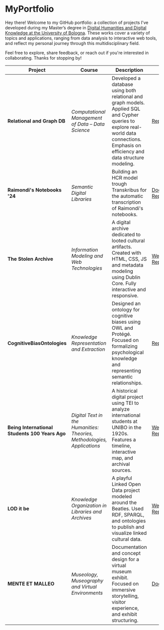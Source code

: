 # MyPortfolio
Hey there!
Welcome to my GitHub portfolio: a collection of projects I've developed during my Master’s degree in [Digital Humanities and Digital Knowledge at the University of Bologna](https://corsi.unibo.it/2cycle/DigitalHumanitiesKnowledge). These works cover a variety of topics and applications, ranging from data analysis to interactive web tools, and reflect my personal journey through this multidisciplinary field.

Feel free to explore, share feedback, or reach out if you're interested in collaborating. Thanks for stopping by!

| Project | Course | Description | Links |
|--------|--------|-------------|-------|
| **Relational and Graph DB** | *Computational Management of Data – Data Science* | Developed a database using both relational and graph models. Applied SQL and Cypher queries to explore real-world data connections. Emphasis on efficiency and data structure modeling. | [Repository](https://github.com/mary-lev/comp-data) |
| **Raimondi's Notebooks '24** | *Semantic Digital Libraries* | Building an HCR model trough Transkribus for the automatic transcription of Raimondi's notebooks. | [Documentation](https://semantic-digital-libraries-proje.gitbook.io/raimondis-notebooks-24), [Repository](https://github.com/corrado877/SemanticsDigitalLibrary_project) |
| **The Stolen Archive** | *Information Modeling and Web Technologies* | A digital archive dedicated to looted cultural artifacts. Created with HTML, CSS, JS and metadata modeling using Dublin Core. Fully interactive and responsive. | [Website](https://marcolamorte.github.io/Looted-items-collection/index.html), [Repository](https://github.com/Marcolamorte/Looted-items-collection) |
| **CognitiveBiasOntologies** | *Knowledge Representation and Extraction* | Designed an ontology for cognitive biases using OWL and Protégé. Focused on formalizing psychological knowledge and representing semantic relationships. | [Repository](https://github.com/Marcolamorte/CognitiveBiasOntologies) |
| **Being International Students 100 Years Ago** | *Digital Text in the Humanities: Theories, Methodologies, Applications* | A historical digital project using TEI to analyze international students at UNIBO in the 1920s. Features a timeline, interactive map, and archival sources. | [Website](https://n1kg0r.github.io/international-unibo-students-100-years-ago/), [Repository](https://github.com/n1kg0r/international-unibo-students-100-years-ago/tree/main) |
| **LOD it be** | *Knowledge Organization in Libraries and Archives* | A playful Linked Open Data project modeled around the Beatles. Used RDF, SPARQL, and ontologies to publish and visualize linked cultural data. | [Website](https://giorgiacrosilla.github.io/LODitbe/), [Repository](https://github.com/giorgiacrosilla/LODitbe) |
| **MENTE ET MALLEO** | *Museology, Museography and Virtual Environments* | Documentation and concept design for a virtual museum exhibit. Focused on immersive storytelling, visitor experience, and exhibit structuring. | [Documentation](https://drive.google.com/file/d/1PxfuzW_EZsgp0yAZd3N8YNsjqfFLPF_t/view?usp=sharing) |




